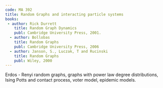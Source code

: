 ```yaml
---
code: MA 392
title: Random Graphs and interacting particle systems
books:
 - author: Rick Durrett  
    title: Random Graph Dynamics
    publ: Cambridge University Press, 2001.
  - author: Bollobas 
    title: Random Graphs
    publ: Cambridge University Press, 2006
  - author: Janson, S., Luczak, T and Rucinski
    title: Random Graphs
    publ: Wiley, 2000
---
```

Erdos - Renyi random graphs, graphs with power law degree distributions, Ising Potts and contact process,
voter model, epidemic models.

